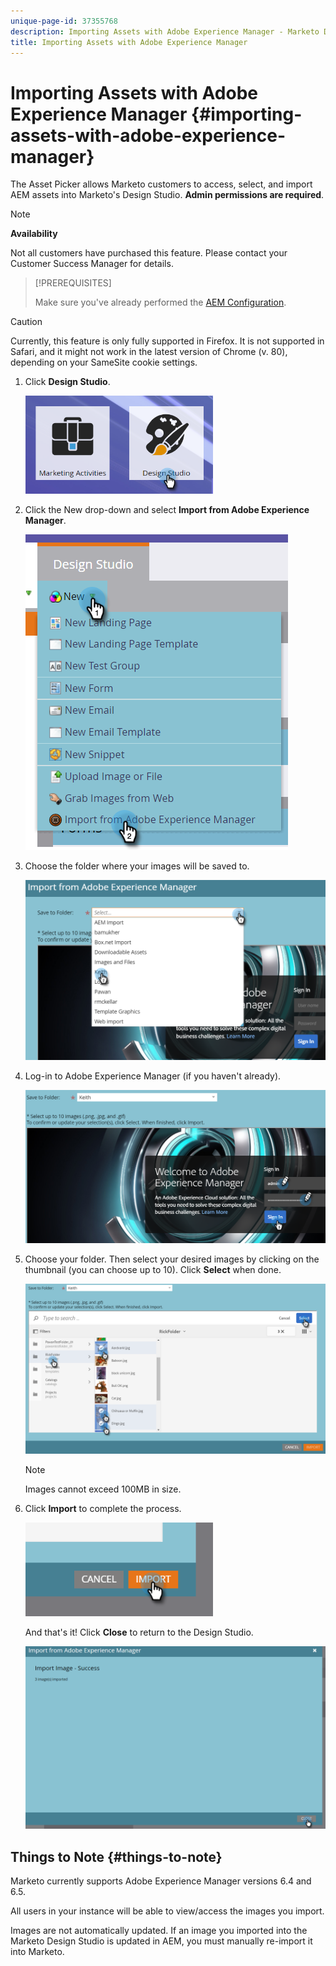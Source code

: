 ```yaml
---
unique-page-id: 37355768
description: Importing Assets with Adobe Experience Manager - Marketo Docs - Product Documentation
title: Importing Assets with Adobe Experience Manager
---
```


# Importing Assets with Adobe Experience Manager {#importing-assets-with-adobe-experience-manager}

The Asset Picker allows Marketo customers to access, select, and import AEM assets into Marketo's Design Studio. **Admin permissions are required**.

>[!NOTE]
>
>**Availability**
>
>Not all customers have purchased this feature. Please contact your Customer Success Manager for details.

>[!PREREQUISITES]
>
>Make sure you've already performed the [AEM Configuration](https://docs.marketo.com/x/FwPLAQ).

>[!CAUTION]
>
>Currently, this feature is only fully supported in Firefox. It is not supported in Safari, and it might not work in the latest version of Chrome (v. 80), depending on your SameSite cookie settings.

1. Click **Design Studio**.

   ![](assets/one-1.png)

1. Click the New drop-down and select **Import from Adobe Experience Manager**.

   ![](assets/two-1.png)

1. Choose the folder where your images will be saved to.

   ![](assets/three-1.png)

1. Log-in to Adobe Experience Manager (if you haven't already).

   ![](assets/four-1.png)

1. Choose your folder. Then select your desired images by clicking on the thumbnail (you can choose up to 10). Click **Select** when done.

   ![](assets/five.png)

   >[!NOTE]
   >
   >Images cannot exceed 100MB in size.

1. Click **Import** to complete the process.

   ![](assets/six-1.png)

   And that's it! Click **Close** to return to the Design Studio.

   ![](assets/seven-1.png)

## Things to Note {#things-to-note}

   Marketo currently supports Adobe Experience Manager versions 6.4 and 6.5.

   All users in your instance will be able to view/access the images you import.

   Images are not automatically updated. If an image you imported into the Marketo Design Studio is updated in AEM, you must manually re-import it into Marketo.
